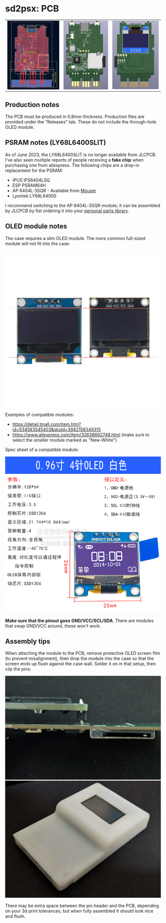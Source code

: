 # sd2psx: PCB

<table>
<tr>
    <td><img src="img/pcb.png"></td>
    <td><img src="img/pcb3d.png"></td>
    <td><img src="img/pcb3dback.png"></td>
</tr>
</table>

## Production notes

The PCB must be produced in 0.8mm thickness. Production files are provided under the "Releases" tab. These do not include the through-hole OLED module.

## PSRAM notes (LY68L6400SLIT)

As of June 2023, the LY68L6400SLIT is no longer available from JLCPCB. I've also seen multiple reports of people receiving a **fake chip** when purchasing one from aliexpress. The following chips are a drop-in replacement for the PSRAM:

* IPUS IPS6404LSQ
* ESP PSRAM64H
* AP 6404L-3SQR - Available from [Mouser](https://www.mouser.com/ProductDetail/AP-Memory/APS6404L-3SQR-SN?qs=IS%252B4QmGtzzqsn3S5xo%2FEEg%3D%3D)
* Lyontek LY68L6400S

I recommend switching to the AP 6404L-3SQR module; it can be assembled by JLCPCB by fist ordering it into your [personal parts library](https://jlcpcb.com/user-center/smtPrivateLibrary/?index=1).

## OLED module notes

The case requires a slim OLED module. The more common full-sized module will not fit into the case:

![](img/slim.jpg)

Examples of compatible modules:
- https://detail.tmall.com/item.htm?id=534583545403&skuId=3942158349315
- https://www.aliexpress.com/item/32638662748.html (make sure to select the smaller module marked as "New-White")

Spec sheet of a compatible module:

![](img/oled.jpg)

**Make sure that the pinout goes GND/VCC/SCL/SDA**. There are modules that swap GND/VCC around, these won't work.

## Assembly tips

When attaching the module to the PCB, remove protective OLED screen film (to prevent misalignment), then drop the module into the case so that the screen ends up flush against the case wall. Solder it on in that setup, then clip the pins:

![](img/asm1.jpg)
![](img/asm2.jpg)

There may be extra space between the pin header and the PCB, depending on your 3d print tolerances, but when fully assembled it should look nice and flush.
